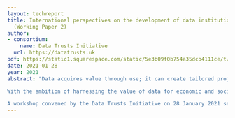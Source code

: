 ```yaml
---
layout: techreport
title: International perspectives on the development of data institutions
  (Working Paper 2)
author:
- consortium:
    name: Data Trusts Initiative
  url: https://datatrusts.uk
pdf: https://static1.squarespace.com/static/5e3b09f0b754a35dcb4111ce/t/603ce3325e1da817afe6b193/1614603061204/WP+2+-+DTI+-+global+perspectives.pdf
date: 2021-01-28
year: 2021
abstract: "Data acquires value through use; it can create tailored projects and services for individuals, streamline organisational processes, and improve the delivery of public administration. The magnitude of the potential economic and social benefits that follow demand action to create frameworks and mechanisms that enable data sharing for public benefit. At the same time, these shifting patterns of data generation and use create new vulnerabilities for individuals, communities and society.

With the ambition of harnessing the value of data for economic and social benefit, while preventing citizens being exposed to new forms of data-enabled harm, governments across the world have looked to data trusts as a new model of data institution. In creating these data trusts, lessons can be drawn from comparing the approaches and legal models that are being established across different jurisdictions.

A workshop convened by the Data Trusts Initiative on 28 January 2021 set out to explore how discussions about data trusts are progressing across different jurisdictions. This Working Paper brings together the insights that these international perspectives offer for the future development of data institutions."
---
```


